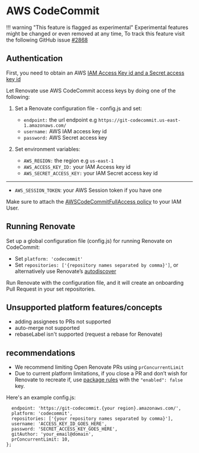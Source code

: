 # AWS CodeCommit

<!-- prettier-ignore -->
!!! warning "This feature is flagged as experimental"
    Experimental features might be changed or even removed at any time, To track this feature visit the following GitHub issue [#2868](https://github.com/renovatebot/renovate/issues/2868)

## Authentication

First, you need to obtain an AWS [IAM Access Key id and a Secret access key id](https://docs.aws.amazon.com/IAM/latest/UserGuide/id_credentials_access-keys.html)

Let Renovate use AWS CodeCommit access keys by doing one of the following:

1. Set a Renovate configuration file - config.js and set:

   - `endpoint:` the url endpoint e.g `https://git-codecommit.us-east-1.amazonaws.com/`
   - `username:` AWS IAM access key id
   - `password:` AWS Secret access key

2. Set environment variables:
   - `AWS_REGION:` the region e.g `us-east-1`
   - `AWS_ACCESS_KEY_ID:` your IAM Access key id
   - `AWS_SECRET_ACCESS_KEY:` your IAM Secret access key id

---

- `AWS_SESSION_TOKEN`: your AWS Session token if you have one

Make sure to attach the [AWSCodeCommitFullAccess policy](https://docs.aws.amazon.com/codecommit/latest/userguide/security-iam-awsmanpol.html#managed-policies-full) to your IAM User.

## Running Renovate

Set up a global configuration file (config.js) for running Renovate on CodeCommit:

- Set `platform: 'codecommit'`
- Set `repositories: ['{repository names separated by comma}']`, or alternatively use Renovate’s [autodiscover](https://docs.renovatebot.com/self-hosted-configuration/#autodiscover)

Run Renovate with the configuration file, and it will create an onboarding Pull Request in your set repositories.

## Unsupported platform features/concepts

- adding assignees to PRs not supported
- auto-merge not supported
- rebaseLabel isn't supported (request a rebase for Renovate)

## recommendations

- We recommend limiting Open Renovate PRs using `prConcurrentLimit`
- Due to current platform limitations, if you close a PR and don’t wish for Renovate to recreate if, use [package rules](https://docs.renovatebot.com/configuration-options/#packagerules) with the `"enabled": false` key.

Here's an example config.js:

```module.exports = {
  endpoint: 'https://git-codecommit.{your region}.amazonaws.com/',
  platform: 'codecommit',
  repositories: ['{your repository names separated by comma}'],
  username: 'ACCESS_KEY_ID_GOES_HERE',
  password: 'SECRET_ACCESS_KEY_GOES_HERE',
  gitAuthor: 'your_email@domain',
  prConcurrentLimit: 10,
};
```
